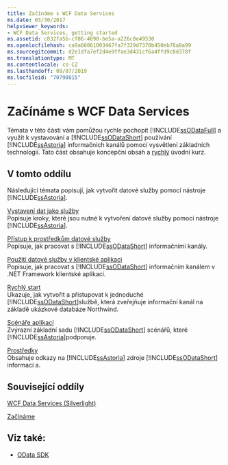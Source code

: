 ```yaml
---
title: Začínáme s WCF Data Services
ms.date: 03/30/2017
helpviewer_keywords:
- WCF Data Services, getting started
ms.assetid: c832fa5b-cf86-4690-be5a-a226c0e49530
ms.openlocfilehash: ca9a66061003467fa7f329d7370b450eb78a8a99
ms.sourcegitcommit: d2e1dfa7ef2d4e9ffae3d431cf6a4ffd9c8d378f
ms.translationtype: MT
ms.contentlocale: cs-CZ
ms.lasthandoff: 09/07/2019
ms.locfileid: "70790815"
---
```

# <a name="getting-started-with-wcf-data-services"></a>Začínáme s WCF Data Services
Témata v této části vám pomůžou rychle pochopit [!INCLUDE[ssODataFull](../../../../includes/ssodatafull-md.md)] a využít k vystavování a [!INCLUDE[ssODataShort](../../../../includes/ssodatashort-md.md)] používání [!INCLUDE[ssAstoria](../../../../includes/ssastoria-md.md)] informačních kanálů pomocí vysvětlení základních technologií. Tato část obsahuje koncepční obsah a [rychlý](quickstart-wcf-data-services.md) úvodní kurz.  
  
## <a name="in-this-section"></a>V tomto oddílu  
 Následující témata popisují, jak vytvořit datové služby pomocí nástroje [!INCLUDE[ssAstoria](../../../../includes/ssastoria-md.md)].  
  
 [Vystavení dat jako služby](exposing-your-data-as-a-service-wcf-data-services.md)  
 Popisuje kroky, které jsou nutné k vytvoření datové služby pomocí nástroje [!INCLUDE[ssAstoria](../../../../includes/ssastoria-md.md)].  
  
 [Přístup k prostředkům datové služby](accessing-data-service-resources-wcf-data-services.md)  
 Popisuje, jak pracovat s [!INCLUDE[ssODataShort](../../../../includes/ssodatashort-md.md)] informačními kanály.  
  
 [Použití datové služby v klientské aplikaci](using-a-data-service-in-a-client-application-wcf-data-services.md)  
 Popisuje, jak pracovat s [!INCLUDE[ssODataShort](../../../../includes/ssodatashort-md.md)] informačním kanálem v .NET Framework klientské aplikaci.  
  
 [Rychlý start](quickstart-wcf-data-services.md)  
 Ukazuje, jak vytvořit a přistupovat k jednoduché [!INCLUDE[ssODataShort](../../../../includes/ssodatashort-md.md)]službě, která zveřejňuje informační kanál na základě ukázkové databáze Northwind.  
  
 [Scénáře aplikací](application-scenarios-wcf-data-services.md)  
 Zvýrazní základní sadu [!INCLUDE[ssODataShort](../../../../includes/ssodatashort-md.md)] scénářů, které [!INCLUDE[ssAstoria](../../../../includes/ssastoria-md.md)]podporuje.  
  
 [Prostředky](wcf-data-services-resources.md)  
 Obsahuje odkazy na [!INCLUDE[ssAstoria](../../../../includes/ssastoria-md.md)] zdroje [!INCLUDE[ssODataShort](../../../../includes/ssodatashort-md.md)] informací a.  
  
## <a name="related-sections"></a>Související oddíly  
 [WCF Data Services (Silverlight)](https://go.microsoft.com/fwlink/?LinkID=143149)  
  
 [Začínáme](../adonet/ef/getting-started.md)  
  
## <a name="see-also"></a>Viz také:

- [OData SDK](https://go.microsoft.com/fwlink/?LinkID=185248)
